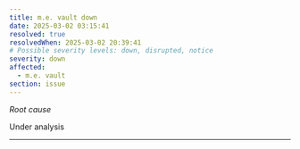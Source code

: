 ```yaml
---
title: m.e. vault down
date: 2025-03-02 03:15:41
resolved: true
resolvedWhen: 2025-03-02 20:39:41
# Possible severity levels: down, disrupted, notice
severity: down
affected:
  - m.e. vault
section: issue
---
```


*Root cause*

Under analysis

---


